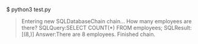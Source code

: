 $ python3 test.py


> Entering new SQLDatabaseChain chain...
How many employees are there?
SQLQuery:SELECT COUNT(*) FROM employees;
SQLResult: [(8,)]
Answer:There are 8 employees.
> Finished chain.
